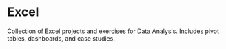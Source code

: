 # Excel
Collection of Excel projects and exercises for Data Analysis. Includes pivot tables, dashboards, and case studies.
